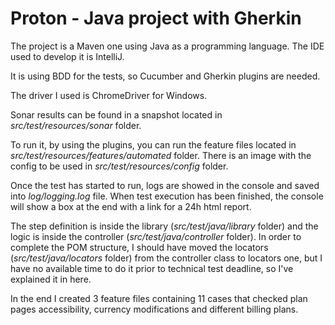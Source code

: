 # Proton - Java project with Gherkin

The project is a Maven one using Java as a programming language. The IDE used to develop it is IntelliJ.

It is using BDD for the tests, so Cucumber and Gherkin plugins are needed.

The driver I used is ChromeDriver for Windows.

Sonar results can be found in a snapshot located in _src/test/resources/sonar_ folder.

To run it, by using the plugins, you can run the feature files located in _src/test/resources/features/automated_
folder. There is an image with the config to be used in _src/test/resources/config_ folder.

Once the test has started to run, logs are showed in the console and saved into _log/logging.log_ file. When test
execution has been finished, the console will show a box at the end with a link for a 24h html report.

The step definition is inside the library (_src/test/java/library_ folder) and the logic is inside the controller
(_src/test/java/controller_ folder). In order to complete the POM structure, I should have moved the locators 
(_src/test/java/locators_ folder) from the controller class to locators one, but I have no available time to do it prior
to technical test deadline, so I've explained it in here.

In the end I created 3 feature files containing 11 cases that checked plan pages accessibility, currency modifications 
and different billing plans.